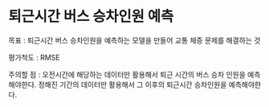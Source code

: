 # 퇴근시간 버스 승차인원 예측

목표 : 퇴근시간 버스 승차인원을 예측하는 모델을 만들어 교통 체증 문제를 해결하는 것

평가척도 : RMSE

주의할 점 : 오전시간에 해당하는 데이터만 활용해서 퇴근 시간의 버스 승차 인원을 예측해야한다. 정해진 기간의 데이터만 활용해서 그 이후의 퇴근시간 승차인원을 예측해야한다.

